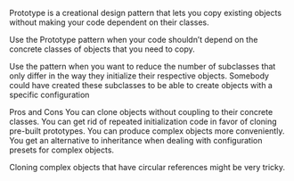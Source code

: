 Prototype is a creational design pattern that lets you copy existing objects without making your code dependent on their classes.

Use the Prototype pattern when your code shouldn’t depend on the concrete classes of objects that you need to copy.

Use the pattern when you want to reduce the number of subclasses that only differ in the way they initialize their respective objects. Somebody could have created these subclasses to be able to create objects with a specific configuration


Pros and Cons
You can clone objects without coupling to their concrete classes.
You can get rid of repeated initialization code in favor of cloning pre-built prototypes.
You can produce complex objects more conveniently.
You get an alternative to inheritance when dealing with configuration presets for complex objects.

Cloning complex objects that have circular references might be very tricky.
